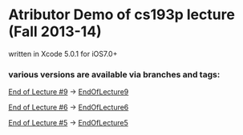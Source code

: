 # Atributor Demo of cs193p lecture (Fall 2013-14)

written in Xcode 5.0.1 for iOS7.0+


### various versions are available via branches and tags:



[End of Lecture #9](http://cs193p.m2m.at/cs193p-lecture-9-animation-and-autolayout-fall-2013-14/) -> [EndOfLecture9](https://github.com/m2mtech/attributor/tree/EndOfLecture9)

[End of Lecture #6](http://cs193p.m2m.at/cs193p-lecture-6-views-and-gestures-fall-2013-14/) -> [EndOfLecture6](https://github.com/m2mtech/attributor/tree/EndOfLecture6)

[End of Lecture #5](http://cs193p.m2m.at/cs193p-lecture-5-view-controller-lifecycle-fall-2013-14/) -> [EndOfLecture5](https://github.com/m2mtech/attributor/tree/EndOfLecture5)